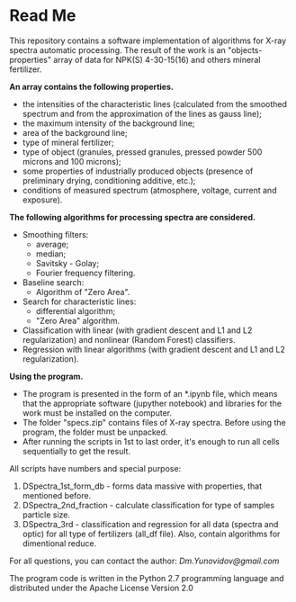 # Read Me

This repository contains a software implementation of algorithms for X-ray spectra automatic processing. The result of the work is an "objects-properties" array of data for NPK(S) 4-30-15(16) and others mineral fertilizer. 

**An array contains the following properties.**
- the intensities of the characteristic lines (calculated from the smoothed spectrum and from the approximation of the lines as gauss line);
- the maximum intensity of the background line;
- area of the background line;
- type of mineral fertilizer;
- type of object (granules, pressed granules, pressed powder 500 microns and 100 microns);
- some properties of industrially produced objects (presence of preliminary drying, conditioning additive, etc.);
- conditions of measured spectrum (atmosphere, voltage, current and exposure).

**The following algorithms for processing spectra are considered.**
* Smoothing filters:
  * average;
  * median;
  * Savitsky - Golay;
  * Fourier frequency filtering.
* Baseline search:
  * Algorithm of "Zero Area".
* Search for characteristic lines:
  * differential algorithm;
  * "Zero Area" algorithm.
* Classification with linear (with gradient descent and L1 and L2 regularization) and nonlinear (Random Forest) classifiers.
* Regression with linear algorithms (with gradient descent and L1 and L2 regularization).

**Using the program.**

* The program is presented in the form of an *.ipynb file, which means that the appropriate software (jupyther notebook) and libraries for the work must be installed on the computer.
* The folder "specs.zip" contains files of X-ray spectra. Before using the program, the folder must be unpacked.
* After running the scripts in 1st to last order, it's enough to run all cells sequentially to get the result.

All scripts have numbers and special purpose:
1. DSpectra_1st_form_db - forms data massive with properties, that mentioned before.
2. DSpectra_2nd_fraction - calculate classification for type of samples particle size.
3. DSpectra_3rd - classification and regression for all data (spectra and optic) for all type of fertilizers (all_df file). Also, contain algorithms for dimentional reduce.

For all questions, you can contact the author: _Dm.Yunovidov@gmail.com_




The program code is written in the Python 2.7 programming language and distributed under the Apache License
Version 2.0
